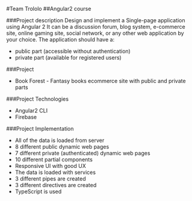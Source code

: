 #Team Trololo
##Angular2 course


###Project description
Design and implement a Single-page application using Angular 2
It can be a discussion forum, blog system, e-commerce site, online gaming site, social network, or any other web application by your choice. The application should have a: 
* public part (accessible without authentication) 
* private part (available for registered users)

###Project
* Book Forest - Fantasy books ecommerce site with public and private parts

###Project Technologies
* Angular2 CLI
* Firebase

###Project Implementation
* All of the data is loaded from server
* 8 different public dynamic web pages
* 7 different private (authenticated) dynamic web pages
* 10 different partial components
* Responsive UI with good UX
* The data is loaded with services
* 3 different pipes are created
* 3 different directives are created
* TypeScript is used

